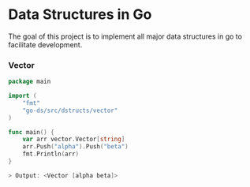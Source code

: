 # Data Structures in Go

The goal of this project is to implement all major data structures in go to facilitate development. 


### Vector

```go
package main

import (
	"fmt"
	"go-ds/src/dstructs/vector"
)

func main() {
	var arr vector.Vector[string]
	arr.Push("alpha").Push("beta")
	fmt.Println(arr)
}

> Output: <Vector [alpha beta]>
```